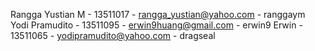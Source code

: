 Rangga Yustian M - 13511017 - rangga_yustian@yahoo.com - ranggaym
Yodi Pramudito - 13511095 - erwin9huang@gmail.com - erwin9
Erwin - 13511065 - yodipramudito@yahoo.com - dragseal